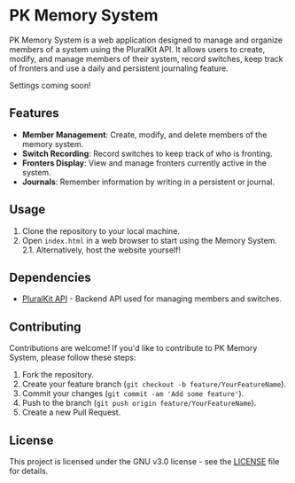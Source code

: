 # PK Memory System

PK Memory System is a web application designed to manage and organize members of a system using the PluralKit API. It allows users to create, modify, and manage members of their system, record switches, keep track of fronters and use a daily and persistent journaling feature.

Settings coming soon!

## Features

- **Member Management**: Create, modify, and delete members of the memory system.
- **Switch Recording**: Record switches to keep track of who is fronting.
- **Fronters Display**: View and manage fronters currently active in the system.
- **Journals**: Remember information by writing in a persistent or journal.

## Usage

1. Clone the repository to your local machine.
2. Open `index.html` in a web browser to start using the Memory System.
   2.1. Alternatively, host the website yourself!

## Dependencies

- [PluralKit API](https://pluralkit.me/) - Backend API used for managing members and switches.

## Contributing

Contributions are welcome! If you'd like to contribute to PK Memory System, please follow these steps:

1. Fork the repository.
2. Create your feature branch (`git checkout -b feature/YourFeatureName`).
3. Commit your changes (`git commit -am 'Add some feature'`).
4. Push to the branch (`git push origin feature/YourFeatureName`).
5. Create a new Pull Request.

## License

This project is licensed under the GNU v3.0 license - see the [LICENSE](LICENSE) file for details.
